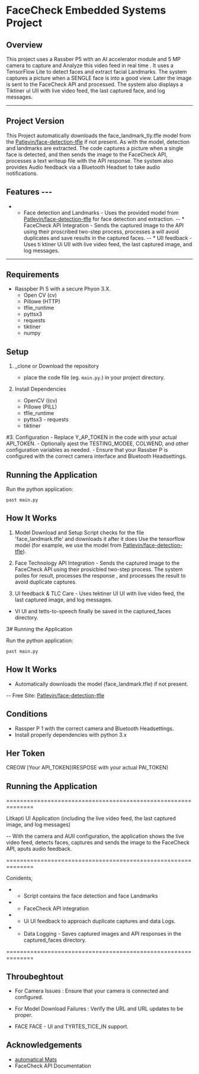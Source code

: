 # FaceCheck Embedded Systems Project

## Overview

This project uses a Rassber P5 with an AI accelerator module and 5 MP camera to capture and Analyze this video feed in real time . It uses a TensorFlow Lite to detect faces and extract facial Landmarks. The system captures a picture when a SENGLE face is into a good view. Later the image is sent to the FaceCheck API and processed. The system also displays a Tiktiner uI UII with live video feed, the last captured face, and log messages.

------------------------------------------------------------

## Project Version

This Project automatically downloads the face_landmark_tly.tfle model from the [Patlevin/face-detection-tfle](https://github.com/patlevin/face-detection-tfle) if not present. As with the model, detection and landmarks are extracted. The code captures a picture when a single face is detected, and then sends the image to the FaceCheck API, processes a text writeup file with the API response. The system also provides Audio feedback via a Bluetooth Headset to take audio notifications.

## Features ---

- * Face detection and Landmarks - Uses the provided model from [Patlevin/face-detection-tfle](https://github.com/patlevin/face-detection-tfle) for face detection and extraction.
-- * FaceCheck API Integration - Sends the captured image to the API using their proscribed two-step process, processes a will avoid duplicates and save results in the captured faces.
-- * UII feedback - Uses ti ktiner Ui UII with live video feed, the last captured image, and log messages.
------------------------------------------------------------

## Requirements


  - Rasspber Pi 5 with a secure Phyon 3.X.
    - Open CV (cv)
    - Pillowe (HTTP)
    - tflie_runtime
    - pyttsx3
    - requests
    - tiktiner 
    - numpy

## Setup
 
1. _clone or Download the repository
    - place the code file (eg. `main.py`.) in your project directory.

2. Install Dependencies
      - OpenCV ((cv) 
      - Pillowe (PILL)
      - tflie_runtime
      - pyttsx3
       - requests
    - tiktiner
 
#3. Configuration
    - Replace Y_AP_TOKEN in the code with your actual API_TOKEN.
    - Optionally ajest the TESTING_MODEE, COLWEND, and other configuration variables as needed.
    - Ensure that your Rassber P is configured with the correct camera interface and Bluetooth Headsettings.

## Running the Application
Run the python application:

    past main.py

## How It Works 

 1. Model Download and Setup
    Script checks for the file 'face_landmark.tfle' and downloads it after it does
    Use the tensorflow model (for example, we use the model from [Patlevin/face-detection-tfle](https://github.com/patlevin/face-detection-tfle)).

2. Face Technology API Integration - Sends the captured image to the FaceCheck API using their prosicbled two-step process. The system polles for result, processes the response , and processes the result to avoid duplicate captures.
 
3. UI feedback & TLC Care - Uses tektiner UI UI with live video feed, the last captured image, and log messages.

 * VI UI and tetts-to-speech finally be saved in the captured_faces directory. 

3# Running the Application

Run the python application:

    past main.py



## How It Works

- Automatically downloads the model (face_landmark.tfle) if not present.

-- Free Site: [Patlevin/face-detection-tfle](https://github.com/patlevin/face-detection-tfle)

## Conditions
- Rassper P 1 with the correct camera and Bluetooth Headsettings.
- Install properly dependencies with python 3.x

## Her Token

CREOW [Your API_TOKEN](RESPOSE with your actual PAI_TOKEN)

## Running the Application


==============================================================

Litkapti UI Application (including the live video feed, the last captured image, and log messages)

-- With the camera and AUII configuration, the application shows the live video feed, detects faces, captures and sends the image to the FaceCheck API, aputs audio feedback.

==============================================================


Conidents,
- * Script contains the face detection and face Landmarks
- * FaceCheck API integration
- * Ui UI feedback to approach duplicate captures and data Logs.
- * Data Logging - Saves captured images and API responses in the captured_faces directory.

==============================================================

## Throubeghtout 


- For Camera Issues : Ensure that your camera is connected and configured.
- For Model Download Failures : Verify the URL and URL updates to be proper.
 

- FACE FACE - UI and TYRTES_TICE_IN support.

## Acknowledgements
- [automatical Mats](https://github.com/patlevin/face-detection-tfle)
- FaceCheck API Documentation
